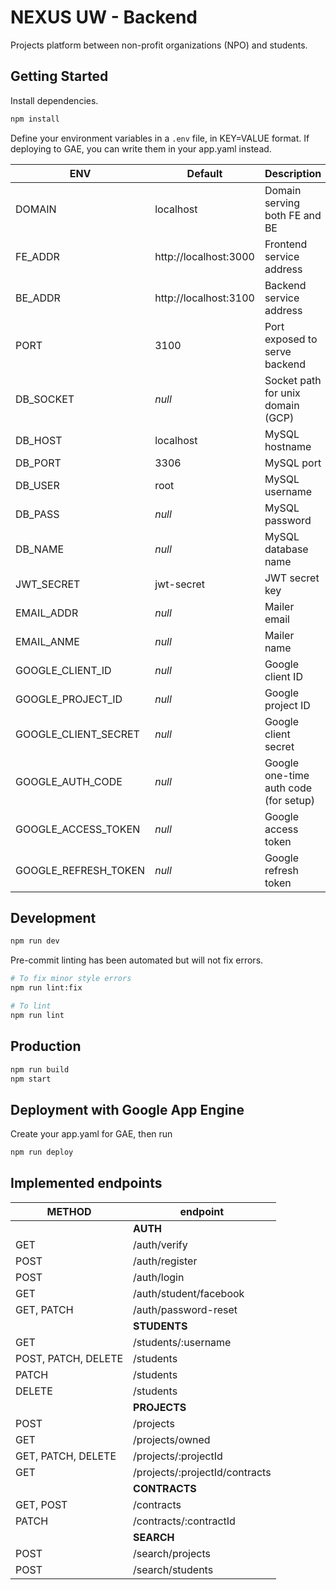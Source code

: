 # NEXUS UW - Backend

Projects platform between non-profit organizations (NPO) and students.

## Getting Started

Install dependencies.

```sh
npm install
```

Define your environment variables in a `.env` file, in KEY=VALUE format. If deploying to GAE, you can write them in your app.yaml instead.

| ENV                  | Default               | Description                           |
| -------------------- | --------------------- | ------------------------------------- |
| DOMAIN               | localhost             | Domain serving both FE and BE         |
| FE_ADDR              | http://localhost:3000 | Frontend service address              |
| BE_ADDR              | http://localhost:3100 | Backend service address               |
| PORT                 | 3100                  | Port exposed to serve backend         |
| DB_SOCKET            | _null_                | Socket path for unix domain (GCP)     |
| DB_HOST              | localhost             | MySQL hostname                        |
| DB_PORT              | 3306                  | MySQL port                            |
| DB_USER              | root                  | MySQL username                        |
| DB_PASS              | _null_                | MySQL password                        |
| DB_NAME              | _null_                | MySQL database name                   |
| JWT_SECRET           | jwt-secret            | JWT secret key                        |
| EMAIL_ADDR           | _null_                | Mailer email                          |
| EMAIL_ANME           | _null_                | Mailer name                           |
| GOOGLE_CLIENT_ID     | _null_                | Google client ID                      |
| GOOGLE_PROJECT_ID    | _null_                | Google project ID                     |
| GOOGLE_CLIENT_SECRET | _null_                | Google client secret                  |
| GOOGLE_AUTH_CODE     | _null_                | Google one-time auth code (for setup) |
| GOOGLE_ACCESS_TOKEN  | _null_                | Google access token                   |
| GOOGLE_REFRESH_TOKEN | _null_                | Google refresh token                  |

## Development

```sh
npm run dev
```

Pre-commit linting has been automated but will not fix errors.

```sh
# To fix minor style errors
npm run lint:fix

# To lint
npm run lint
```

## Production

```sh
npm run build
npm start
```

## Deployment with Google App Engine

Create your app.yaml for GAE, then run

```sh
npm run deploy
```

## Implemented endpoints

| METHOD              | endpoint                       |
| ------------------- | ------------------------------ |
|                     | **AUTH**                       |
| GET                 | /auth/verify                   |
| POST                | /auth/register                 |
| POST                | /auth/login                    |
| GET                 | /auth/student/facebook         |
| GET, PATCH          | /auth/password-reset           |
|                     | **STUDENTS**                   |
| GET                 | /students/:username            |
| POST, PATCH, DELETE | /students                      |
| PATCH               | /students                      |
| DELETE              | /students                      |
|                     | **PROJECTS**                   |
| POST                | /projects                      |
| GET                 | /projects/owned                |
| GET, PATCH, DELETE  | /projects/:projectId           |
| GET                 | /projects/:projectId/contracts |
|                     | **CONTRACTS**                  |
| GET, POST           | /contracts                     |
| PATCH               | /contracts/:contractId         |
|                     | **SEARCH**                     |
| POST                | /search/projects               |
| POST                | /search/students               |
